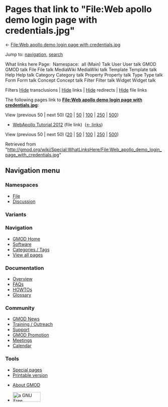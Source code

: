 <div id="mw-page-base" class="noprint">

</div>

<div id="mw-head-base" class="noprint">

</div>

<div id="content" class="mw-body" role="main">

<span id="top"></span>

<div id="mw-js-message" style="display:none;">

</div>



# <span dir="auto">Pages that link to "File:Web apollo demo login page with credentials.jpg"</span>

<div id="bodyContent">

<div id="contentSub">

← [File:Web apollo demo login page with
credentials.jpg](/wiki/File:Web_apollo_demo_login_page_with_credentials.jpg "File:Web apollo demo login page with credentials.jpg")

</div>

<div id="jump-to-nav" class="mw-jump">

Jump to: [navigation](#mw-navigation), [search](#p-search)

</div>

<div id="mw-content-text">

What links here Page:  Namespace:  all (Main) Talk User User talk GMOD
GMOD talk File File talk MediaWiki MediaWiki talk Template Template talk
Help Help talk Category Category talk Property Property talk Type Type
talk Form Form talk Concept Concept talk Filter Filter talk Widget
Widget talk

Filters
[Hide](/mediawiki/index.php?title=Special:WhatLinksHere/File:Web_apollo_demo_login_page_with_credentials.jpg&hidetrans=1 "Special:WhatLinksHere/File:Web apollo demo login page with credentials.jpg")
transclusions \|
[Hide](/mediawiki/index.php?title=Special:WhatLinksHere/File:Web_apollo_demo_login_page_with_credentials.jpg&hidelinks=1 "Special:WhatLinksHere/File:Web apollo demo login page with credentials.jpg")
links \|
[Hide](/mediawiki/index.php?title=Special:WhatLinksHere/File:Web_apollo_demo_login_page_with_credentials.jpg&hideredirs=1 "Special:WhatLinksHere/File:Web apollo demo login page with credentials.jpg")
redirects \|
[Hide](/mediawiki/index.php?title=Special:WhatLinksHere/File:Web_apollo_demo_login_page_with_credentials.jpg&hideimages=1 "Special:WhatLinksHere/File:Web apollo demo login page with credentials.jpg")
file links

The following pages link to **[File:Web apollo demo login page with
credentials.jpg](/wiki/File:Web_apollo_demo_login_page_with_credentials.jpg "File:Web apollo demo login page with credentials.jpg")**:

View (previous 50 \| next 50)
([20](/mediawiki/index.php?title=Special:WhatLinksHere/File:Web_apollo_demo_login_page_with_credentials.jpg&limit=20 "Special:WhatLinksHere/File:Web apollo demo login page with credentials.jpg")
\|
[50](/mediawiki/index.php?title=Special:WhatLinksHere/File:Web_apollo_demo_login_page_with_credentials.jpg&limit=50 "Special:WhatLinksHere/File:Web apollo demo login page with credentials.jpg")
\|
[100](/mediawiki/index.php?title=Special:WhatLinksHere/File:Web_apollo_demo_login_page_with_credentials.jpg&limit=100 "Special:WhatLinksHere/File:Web apollo demo login page with credentials.jpg")
\|
[250](/mediawiki/index.php?title=Special:WhatLinksHere/File:Web_apollo_demo_login_page_with_credentials.jpg&limit=250 "Special:WhatLinksHere/File:Web apollo demo login page with credentials.jpg")
\|
[500](/mediawiki/index.php?title=Special:WhatLinksHere/File:Web_apollo_demo_login_page_with_credentials.jpg&limit=500 "Special:WhatLinksHere/File:Web apollo demo login page with credentials.jpg"))

- [WebApollo Tutorial
  2012](/wiki/WebApollo_Tutorial_2012 "WebApollo Tutorial 2012") (file
  link) ‎ <span class="mw-whatlinkshere-tools">([←
  links](/mediawiki/index.php?title=Special:WhatLinksHere&target=WebApollo+Tutorial+2012 "Special:WhatLinksHere"))</span>

View (previous 50 \| next 50)
([20](/mediawiki/index.php?title=Special:WhatLinksHere/File:Web_apollo_demo_login_page_with_credentials.jpg&limit=20 "Special:WhatLinksHere/File:Web apollo demo login page with credentials.jpg")
\|
[50](/mediawiki/index.php?title=Special:WhatLinksHere/File:Web_apollo_demo_login_page_with_credentials.jpg&limit=50 "Special:WhatLinksHere/File:Web apollo demo login page with credentials.jpg")
\|
[100](/mediawiki/index.php?title=Special:WhatLinksHere/File:Web_apollo_demo_login_page_with_credentials.jpg&limit=100 "Special:WhatLinksHere/File:Web apollo demo login page with credentials.jpg")
\|
[250](/mediawiki/index.php?title=Special:WhatLinksHere/File:Web_apollo_demo_login_page_with_credentials.jpg&limit=250 "Special:WhatLinksHere/File:Web apollo demo login page with credentials.jpg")
\|
[500](/mediawiki/index.php?title=Special:WhatLinksHere/File:Web_apollo_demo_login_page_with_credentials.jpg&limit=500 "Special:WhatLinksHere/File:Web apollo demo login page with credentials.jpg"))

</div>

<div class="printfooter">

Retrieved from
"<http://gmod.org/wiki/Special:WhatLinksHere/File:Web_apollo_demo_login_page_with_credentials.jpg>"

</div>

<div id="catlinks" class="catlinks catlinks-allhidden">

</div>

<div class="visualClear">

</div>

</div>

</div>

<div id="mw-navigation">

## Navigation menu

<div id="mw-head">



<div id="left-navigation">

<div id="p-namespaces" class="vectorTabs" role="navigation"
aria-labelledby="p-namespaces-label">

### Namespaces

- <span id="ca-nstab-image"><a href="/wiki/File:Web_apollo_demo_login_page_with_credentials.jpg"
  accesskey="c" title="View the file page [c]">File</a></span>
- <span id="ca-talk"><a
  href="/mediawiki/index.php?title=File_talk:Web_apollo_demo_login_page_with_credentials.jpg&amp;action=edit&amp;redlink=1"
  accesskey="t"
  title="Discussion about the content page [t]">Discussion</a></span>

</div>

<div id="p-variants" class="vectorMenu emptyPortlet" role="navigation"
aria-labelledby="p-variants-label">

### 

### Variants[](#)

<div class="menu">

</div>

</div>

</div>

<div id="right-navigation">





</div>



</div>

</div>

</div>

<div id="mw-panel">

<div id="p-logo" role="banner">

<a href="/wiki/Main_Page"
style="background-image: url(http://gmod.org/images/GMOD-cogs.png);"
title="Visit the main page"></a>

</div>

<div id="p-Navigation" class="portal" role="navigation"
aria-labelledby="p-Navigation-label">

### Navigation

<div class="body">

- <span id="n-GMOD-Home">[GMOD Home](/wiki/Main_Page)</span>
- <span id="n-Software">[Software](/wiki/GMOD_Components)</span>
- <span id="n-Categories-.2F-Tags">[Categories /
  Tags](/wiki/Categories)</span>
- <span id="n-View-all-pages">[View all
  pages](/wiki/Special:AllPages)</span>

</div>

</div>

<div id="p-Documentation" class="portal" role="navigation"
aria-labelledby="p-Documentation-label">

### Documentation

<div class="body">

- <span id="n-Overview">[Overview](/wiki/Overview)</span>
- <span id="n-FAQs">[FAQs](/wiki/Category:FAQ)</span>
- <span id="n-HOWTOs">[HOWTOs](/wiki/Category:HOWTO)</span>
- <span id="n-Glossary">[Glossary](/wiki/Glossary)</span>

</div>

</div>

<div id="p-Community" class="portal" role="navigation"
aria-labelledby="p-Community-label">

### Community

<div class="body">

- <span id="n-GMOD-News">[GMOD News](/wiki/GMOD_News)</span>
- <span id="n-Training-.2F-Outreach">[Training /
  Outreach](/wiki/Training_and_Outreach)</span>
- <span id="n-Support">[Support](/wiki/Support)</span>
- <span id="n-GMOD-Promotion">[GMOD
  Promotion](/wiki/GMOD_Promotion)</span>
- <span id="n-Meetings">[Meetings](/wiki/Meetings)</span>
- <span id="n-Calendar">[Calendar](/wiki/Calendar)</span>

</div>

</div>

<div id="p-tb" class="portal" role="navigation"
aria-labelledby="p-tb-label">

### Tools

<div class="body">

- <span id="t-specialpages"><a href="/wiki/Special:SpecialPages" accesskey="q"
  title="A list of all special pages [q]">Special pages</a></span>
- <span id="t-print"><a
  href="/mediawiki/index.php?title=Special:WhatLinksHere/File:Web_apollo_demo_login_page_with_credentials.jpg&amp;printable=yes"
  rel="alternate" accesskey="p"
  title="Printable version of this page [p]">Printable version</a></span>

</div>

</div>

</div>

</div>

<div id="footer" role="contentinfo">

- <span id="footer-places-about">[About
  GMOD](/wiki/GMOD:About "GMOD:About")</span>

<!-- -->

- <span id="footer-copyrightico">[<img src="http://www.gnu.org/graphics/gfdl-logo-small.png" width="88"
  height="31" alt="a GNU Free Documentation License" />](http://www.gnu.org/licenses/fdl-1.3.html)</span>




</div>

